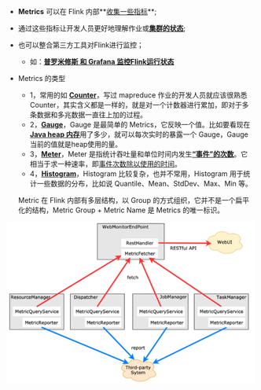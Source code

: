 



- **Metrics** 可以在 Flink 内部**[收集一些指标]()**;

- 通过这些指标让开发人员更好地理解作业或[**集群的状态**]();

- 也可以整合第三方工具对Flink进行监控；

  - 如：**[普罗米修斯 和 Grafana 监控Flink运行状态]()**

- Metrics 的类型

  - 1，常用的如 **[Counter]()**，写过 mapreduce 作业的开发人员就应该很熟悉 Counter，其实含义都是一样的，就是对一个计数器进行累加，即对于多条数据和多兆数据一直往上加的过程。
  - 2，**[Gauge]()**，Gauge 是最简单的 Metrics，它反映一个值。比如要看现在 [**Java heap 内存**]()用了多少，就可以每次实时的暴露一个 Gauge，Gauge 当前的值就是heap使用的量。
  - 3，[**Meter**]()，Meter 是指统计吞吐量和单位时间内发生[**“事件”的次数**]()。它相当于求一种速率，即[事件次数除以使用的时间]()。
  - 4，[**Histogram**]()，Histogram 比较复杂，也并不常用，Histogram 用于统计一些数据的分布，比如说 Quantile、Mean、StdDev、Max、Min 等。

   

  Metric 在 Flink 内部有多层结构，以 Group 的方式组织，它并不是一个扁平化的结构，Metric Group + Metric Name 是 Metrics 的唯一标识。

![image-20210624182646549](images/image-20210624182646549.png)